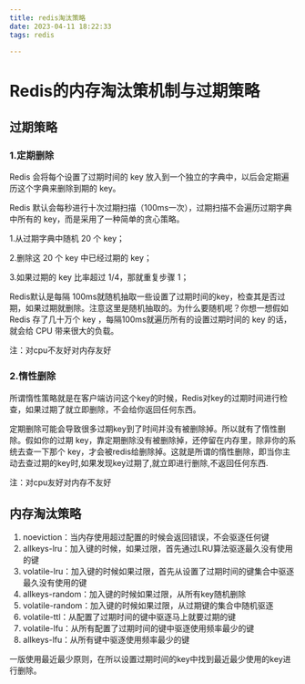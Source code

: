 ```yaml
---
title: redis淘汰策略
date: 2023-04-11 18:22:33
tags: redis

---
```


# Redis的内存淘汰策机制与过期策略

*<!--more-->*

## 过期策略

### 1.定期删除

Redis 会将每个设置了过期时间的 key 放入到一个独立的字典中，以后会定期遍历这个字典来删除到期的 key。

Redis 默认会每秒进行十次过期扫描（100ms一次），过期扫描不会遍历过期字典中所有的 key，而是采用了一种简单的贪心策略。

1.从过期字典中随机 20 个 key；

2.删除这 20 个 key 中已经过期的 key；

3.如果过期的 key 比率超过 1/4，那就重复步骤 1；

Redis默认是每隔 100ms就随机抽取一些设置了过期时间的key，检查其是否过期，如果过期就删除。注意这里是随机抽取的。为什么要随机呢？你想一想假如 Redis 存了几十万个 key ，每隔100ms就遍历所有的设置过期时间的 key 的话，就会给 CPU 带来很大的负载。

注：对cpu不友好对内存友好

### 2.惰性删除

所谓惰性策略就是在客户端访问这个key的时候，Redis对key的过期时间进行检查，如果过期了就立即删除，不会给你返回任何东西。

定期删除可能会导致很多过期key到了时间并没有被删除掉。所以就有了惰性删除。假如你的过期 key，靠定期删除没有被删除掉，还停留在内存里，除非你的系统去查一下那个 key，才会被redis给删除掉。这就是所谓的惰性删除，即当你主动去查过期的key时,如果发现key过期了,就立即进行删除,不返回任何东西.

注：对cpu友好对内存不友好

## **内存淘汰策略**

1. noeviction：当内存使用超过配置的时候会返回错误，不会驱逐任何键
2.  allkeys-lru：加入键的时候，如果过限，首先通过LRU算法驱逐最久没有使用的键
3. volatile-lru：加入键的时候如果过限，首先从设置了过期时间的键集合中驱逐最久没有使用的键
4. allkeys-random：加入键的时候如果过限，从所有key随机删除
5. volatile-random：加入键的时候如果过限，从过期键的集合中随机驱逐
6. volatile-ttl：从配置了过期时间的键中驱逐马上就要过期的键
7. volatile-lfu：从所有配置了过期时间的键中驱逐使用频率最少的键
8.  allkeys-lfu：从所有键中驱逐使用频率最少的键

一版使用最近最少原则，在所以设置过期时间的key中找到最近最少使用的key进行删除。
